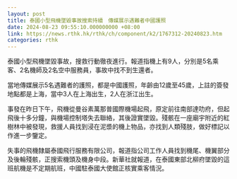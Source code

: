 ```yaml
---
layout: post
title: 泰國小型飛機墜毀事故搜索持續　傳媒展示遇難者中國護照
date: 2024-08-23 09:55:10.000000000 +08:00
link: https://news.rthk.hk/rthk/ch/component/k2/1767312-20240823.htm
categories: rthk
---
```


泰國小型飛機墜毀事故，搜救行動徹夜進行。報道指機上有9人，分別是5名乘客、2名機師及2名空中服務員，事故中找不到生還者。

當地傳媒展示5名遇難者的護照，都是中國護照，年齡由12歲至45歲，上註的簽發地點都是上海，當中3人在上海出生，2人在浙江出生。

事發在昨日下午，飛機從曼谷素萬那普國際機場起飛，原定前往南部達叻府，但起飛後十多分鐘，與機場控制塔失去聯絡，其後證實墜毀。殘骸在一座廟宇附近的紅樹林中被發現，救援人員找到浸在泥漿的機上物品，亦找到人類殘肢，做好標記以作進一步鑒定。

失事的飛機隸屬泰國飛行服務有限公司，報道指公司工作人員找到機尾、機翼部分及後輪殘骸，正搜索機頭及機身中段。新華社就報道，在泰國東部北柳府墜毀的這班航機是不定期航班，中國駐泰國大使館正核實乘客情況。
